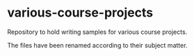 # various-course-projects
Repository to hold writing samples for various course projects.

The files have been renamed according to their subject matter.
